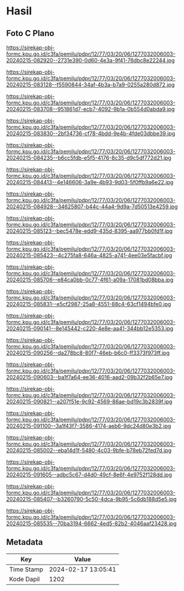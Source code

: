 # Hasil

## Foto C Plano

https://sirekap-obj-formc.kpu.go.id/c3fa/pemilu/pdpr/12/77/03/20/06/1277032006003-20240215-082920--2731e390-0d60-4e3a-9f41-76dbc8e22244.jpg

https://sirekap-obj-formc.kpu.go.id/c3fa/pemilu/pdpr/12/77/03/20/06/1277032006003-20240215-083128--f5590844-34af-4b3a-b7a9-0255a280d872.jpg

https://sirekap-obj-formc.kpu.go.id/c3fa/pemilu/pdpr/12/77/03/20/06/1277032006003-20240215-083708--951861d7-ecb7-4092-9b1a-0b554d0abda9.jpg

https://sirekap-obj-formc.kpu.go.id/c3fa/pemilu/pdpr/12/77/03/20/06/1277032006003-20240215-083830--2bf34736-cf78-4bdd-9e4b-4fde03dbbe39.jpg

https://sirekap-obj-formc.kpu.go.id/c3fa/pemilu/pdpr/12/77/03/20/06/1277032006003-20240215-084235--b6cc5fdb-e5f5-4176-8c35-d9c5df772d21.jpg

https://sirekap-obj-formc.kpu.go.id/c3fa/pemilu/pdpr/12/77/03/20/06/1277032006003-20240215-084413--4e146606-3a9e-4b93-9d03-5f0ffb9a6e22.jpg

https://sirekap-obj-formc.kpu.go.id/c3fa/pemilu/pdpr/12/77/03/20/06/1277032006003-20240215-084928--34625807-b44c-44a4-9d9a-7d50513e4259.jpg

https://sirekap-obj-formc.kpu.go.id/c3fa/pemilu/pdpr/12/77/03/20/06/1277032006003-20240215-085123--bec5478e-edd9-435d-8395-aa977bb0fd1f.jpg

https://sirekap-obj-formc.kpu.go.id/c3fa/pemilu/pdpr/12/77/03/20/06/1277032006003-20240215-085423--4c275fa8-646a-4825-a741-4ee03e5facbf.jpg

https://sirekap-obj-formc.kpu.go.id/c3fa/pemilu/pdpr/12/77/03/20/06/1277032006003-20240215-085706--e84ca0bb-0c77-4f61-a09a-17081bd08bba.jpg

https://sirekap-obj-formc.kpu.go.id/c3fa/pemilu/pdpr/12/77/03/20/06/1277032006003-20240215-085831--e5cf2987-25a8-4551-88c4-63cf1494bfe0.jpg

https://sirekap-obj-formc.kpu.go.id/c3fa/pemilu/pdpr/12/77/03/20/06/1277032006003-20240215-090141--8e145442-c220-4e8e-aa41-344bb12e5353.jpg

https://sirekap-obj-formc.kpu.go.id/c3fa/pemilu/pdpr/12/77/03/20/06/1277032006003-20240215-090256--da278bc8-80f7-46eb-b6c0-ff3373f973ff.jpg

https://sirekap-obj-formc.kpu.go.id/c3fa/pemilu/pdpr/12/77/03/20/06/1277032006003-20240215-090603--ba1f7a64-ee36-4016-aad2-09b32f2b65e7.jpg

https://sirekap-obj-formc.kpu.go.id/c3fa/pemilu/pdpr/12/77/03/20/06/1277032006003-20240215-090821--a207f51e-9c92-4569-86ae-bd19c3b2839f.jpg

https://sirekap-obj-formc.kpu.go.id/c3fa/pemilu/pdpr/12/77/03/20/06/1277032006003-20240215-091100--3a1f43f7-3586-4174-aeb6-9dc24d80e3b2.jpg

https://sirekap-obj-formc.kpu.go.id/c3fa/pemilu/pdpr/12/77/03/20/06/1277032006003-20240215-085002--eba14d1f-5480-4c03-9bfe-b78eb72fed7d.jpg

https://sirekap-obj-formc.kpu.go.id/c3fa/pemilu/pdpr/12/77/03/20/06/1277032006003-20240215-091605--adbc5c67-d4d0-49cf-8e6f-4e9752f128dd.jpg

https://sirekap-obj-formc.kpu.go.id/c3fa/pemilu/pdpr/12/77/03/20/06/1277032006003-20240215-085407--b3260790-5c50-4dca-9b95-5c6db188d5e5.jpg

https://sirekap-obj-formc.kpu.go.id/c3fa/pemilu/pdpr/12/77/03/20/06/1277032006003-20240215-085535--70ba3194-6662-4ed5-82b2-4046aaf23428.jpg


## Metadata

| Key        | Value               |
| ---------- | ------------------- |
| Time Stamp | 2024-02-17 13:05:41 |
| Kode Dapil | 1202                |



